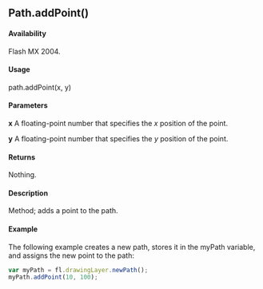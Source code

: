 ## Path.addPoint()

#### Availability

Flash MX 2004.

#### Usage

path.addPoint(x, y)

#### Parameters

**x**  A floating-point number that specifies the *x* position of the point.

**y**  A floating-point number that specifies the *y* position of the point.

#### Returns

Nothing.

#### Description

Method; adds a point to the path.

#### Example

The following example creates a new path, stores it in the myPath variable, and assigns the new point to the path:

```javascript
var myPath = fl.drawingLayer.newPath();
myPath.addPoint(10, 100); 

```
